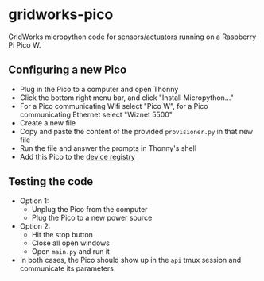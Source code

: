 # gridworks-pico

GridWorks micropython code for sensors/actuators running on a Raspberry Pi Pico W.

## Configuring a new Pico

- Plug in the Pico to a computer and open Thonny
- Click the bottom right menu bar, and click "Install Micropython..."
- For a Pico communicating Wifi select "Pico W", for a Pico communicating Ethernet select "Wiznet 5500"
- Create a new file
- Copy and paste the content of the provided `provisioner.py` in that new file
- Run the file and answer the prompts in Thonny's shell
- Add this Pico to the [device registry](https://docs.google.com/spreadsheets/d/1ciNYkqTFreuF7spXqfPVz5j4dWS9rPG2Zydkkh57mLI/edit?pli=1&gid=167548878#gid=167548878)

## Testing the code
- Option 1: 
  - Unplug the Pico from the computer
  - Plug the Pico to a new power source
- Option 2:
  - Hit the stop button
  - Close all open windows
  - Open `main.py` and run it
- In both cases, the Pico should show up in the `api` tmux session and communicate its parameters
